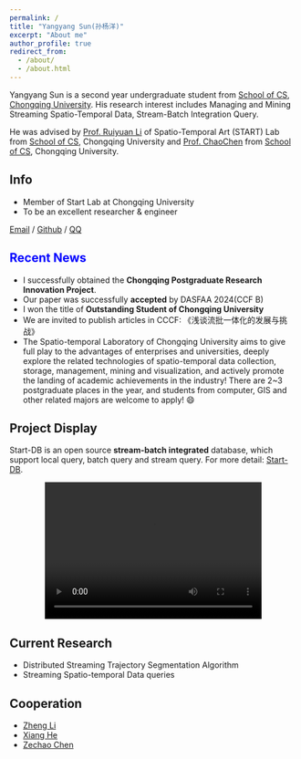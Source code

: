 ```yaml
---
permalink: /
title: "Yangyang Sun(孙杨洋)"
excerpt: "About me"
author_profile: true
redirect_from: 
  - /about/
  - /about.html
---
```


Yangyang Sun is a second year undergraduate student from [School of CS](http://www.cs.cqu.edu.cn/), [Chongqing University](https://www.cqu.edu.cn/). His research interest includes Managing and Mining Streaming Spatio-Temporal Data, Stream-Batch Integration Query.

He was advised by [Prof. Ruiyuan Li](http://www.kangry.net/blog/ruiyuanli) of Spatio-Temporal Art (START) Lab  from [School of CS](http://www.cs.cqu.edu.cn/), Chongqing University and [Prof. ChaoChen](http://www.cs.cqu.edu.cn/info/1322/6092.htm) from [School of CS](http://www.cs.cqu.edu.cn/), Chongqing University.  

## Info
* Member of Start Lab at Chongqing University
* To be an excellent researcher & engineer

[Email](mailto:sunyangyang@edu.cqu.cn) / [Github](https://github.com/YangySun) / [QQ](tencent://AddContact/?fromId=45&fromSubId=1&subcmd=all&uin=775959301) 

## <span style="color: blue;">Recent News
* I successfully obtained the **Chongqing Postgraduate Research Innovation Project**.
* Our paper was successfully **accepted** by DASFAA 2024(CCF B)
* I won the title of **Outstanding Student of Chongqing University**
* We are invited to publish articles in CCCF: 《浅谈流批一体化的发展与挑战》
* The Spatio-temporal Laboratory of Chongqing University aims to give full play to the advantages of enterprises and universities, deeply explore the related technologies of spatio-temporal data collection, storage, management, mining and visualization, and actively promote the landing of academic achievements in the industry! There are 2~3 postgraduate places in the year, and students from computer, GIS and other related majors are welcome to apply! &#128516;

## Project Display
Start-DB is an open source **stream-batch integrated** database, which support local query, batch query and
stream query. For more detail: [Start-DB](https://github.com/Spatio-Temporal-Lab/start-db).


<html lang="zh">
<head>
    <meta charset="UTF-8">
    <meta name="viewport" content="width=device-width, initial-scale=1.0">
    <title>Start-DB</title>
    <style>
        .video-container {
            display: flex;
            justify-content: center;
            align-items: center;
        }
    </style>
</head>
<body>
    <div class="video-container">
        <video width="380" height="240" controls>
            <source src="../images/start.mp4" type="video/mp4">
        </video>
    </div>
</body>
</html>


## Current Research
* Distributed Streaming Trajectory Segmentation Algorithm
* Streaming Spatio-temporal Data queries

## Cooperation
* [Zheng Li](https://lizhzz.github.io/)
* [Xiang He](https://cquhx.github.io/)
* [Zechao Chen](https://blog.ackth.cc/about/)